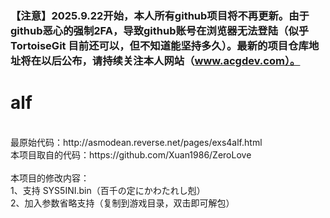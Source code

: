 ### 【注意】2025.9.22开始，本人所有github项目将不再更新。由于github恶心的强制2FA，导致github账号在浏览器无法登陆（似乎 TortoiseGit 目前还可以，但不知道能坚持多久）。最新的项目仓库地址将在以后公布，请持续关注本人网站（www.acgdev.com）。

# alf
<br>
最原始代码：http://asmodean.reverse.net/pages/exs4alf.html<br>
本项目取自的代码：https://github.com/Xuan1986/ZeroLove<br>
<br>
本项目的修改内容：<br>
1、支持 SYS5INI.bin（百千の定にかわたれし剋）<br>
2、加入参数省略支持（复制到游戏目录，双击即可解包）